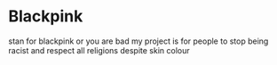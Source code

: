 # Blackpink
stan for blackpink or you are bad
my project is for people to stop being racist and respect all religions despite skin colour
